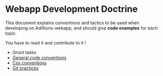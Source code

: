 # Webapp Development Doctrine

This document explains conventions and tactics to be used when developing on Adillions-webapp, and should give **code examples** for each topic.

You have to read it and contribute to it !

- Grunt tasks
- [General code conventions](conventions.md)
- [Css conventions](css.md)
- [Git practices](git.md)


